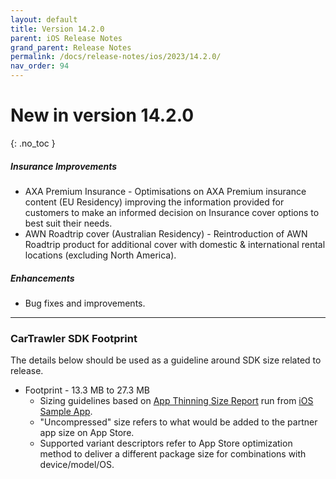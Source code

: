 ```yaml
---
layout: default
title: Version 14.2.0
parent: iOS Release Notes
grand_parent: Release Notes
permalink: /docs/release-notes/ios/2023/14.2.0/
nav_order: 94
---
```


# New in version 14.2.0

{: .no_toc }

##### Insurance Improvements

* AXA Premium Insurance - Optimisations on AXA Premium insurance content (EU Residency) improving the information provided for customers to make an informed decision on Insurance cover options to best suit their needs.
* AWN Roadtrip cover (Australian Residency) - Reintroduction of AWN Roadtrip product for additional cover with domestic & international rental locations (excluding North America).

##### Enhancements
* Bug fixes and improvements.

---
### CarTrawler SDK Footprint
The details below should be used as a guideline around SDK size related to release.
* Footprint - 13.3 MB to 27.3 MB
  * Sizing guidelines based on <a href="https://github.com/cartrawler/cartrawler.github.io/blob/master/ios-report.txt" target="_blank">App Thinning Size Report</a> run from <a href="https://github.com/cartrawler/cartrawler-ios-integration" target="_blank">iOS Sample App</a>.
  * "Uncompressed" size refers to what would be added to the partner app size on App Store.
  * Supported variant descriptors refer to App Store optimization method to deliver a different package size for combinations with device/model/OS.
